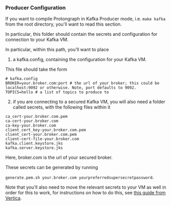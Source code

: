 ### Producer Configuration

If you want to compile Protongraph in Kafka Producer mode, i.e. `make kafka` from the root directory, you'll want to read this section.

In particular, this folder should contain the secrets and configuration for connection to your Kafka VM.

In particular, within this path, you'll want to place

1. a kafka.config, containing the configuration for your Kafka VM.

This file should take the form
```
# kafka.config
BROKER=your.broker.com:port # the url of your broker; this could be localhost:9092 or otherwise. Note, port defaults to 9092.
TOPICS=hello # a list of topics to produce to
```

2. if you are connecting to a secured Kafka VM, you will also need a folder called secrets, with the following files within it

```
ca_cert-your.broker.com.pem
ca-cert-your.broker.com
ca-key-your.broker.com
client_cert_key-your.broker.com.pem
client_cert-your.broker.com.pem
client-cert-file-your.broker.com
kafka.client.keystore.jks
kafka.server.keystore.jks
```

Here, broker.com is the url of your secured broker.

These secrets can be generated by running

`generate.pem.sh your.broker.com yourpreferredsupersecretpassword`.

Note that you'll also need to move the relevant secrets to your VM as well in order for this to work, for instructions on how to do this, see [this guide from Vertica](https://www.vertica.com/docs/9.2.x/HTML/Content/Authoring/KafkaIntegrationGuide/UsingSSLwithKafka.htm?tocpath=Integrating%20with%20Apache%20Kafka%7CUsing%20TLS%2FSSL%20Encryption%20with%20Kafka%7C_____0).